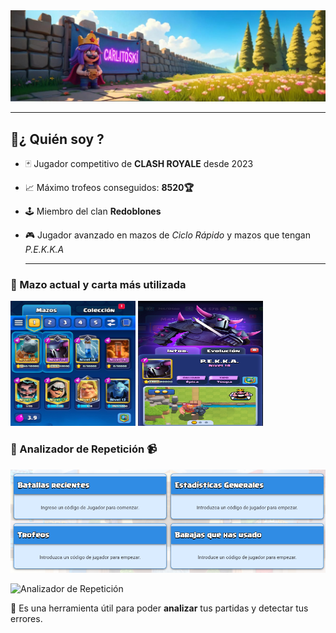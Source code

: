 <img src='https://github.com/Carlitoski/carlitoskii/blob/main/freepik__a-clash-royale-battle-banner-featuring-the-mini-pe__8734.png' width='1000px'/>

***
## 👑¿ Quién soy ?

- 🃏 Jugador competitivo de **CLASH ROYALE** desde 2023
- 📈 Máximo trofeos conseguidos: **8520🏆**
- 🕹️ Miembro del clan **Redoblones**
- 🎮 Jugador avanzado en mazos de *Ciclo Rápido* y mazos que tengan *P.E.K.K.A*

  ***
### 🧩 Mazo actual y carta más utilizada

<img src='https://github.com/Carlitoski/carlitoskii/blob/main/IMG-20250528-WA0013.jpg' width='200px' height=' 200px'/> <img src='https://github.com/Carlitoski/carlitoskii/blob/main/Screenshot_20250528_172952_Clash%20Royale.jpg' width='200px' height=' 200px'/> 

### 🔷 Analizador de Repetición 📹

<img src='https://github.com/Carlitoski/carlitoskii/blob/main/Captura%20de%20pantalla%202025-05-28%20222348.png' width='1000px'/>

![Analizador de Repetición](https://pixelcrux.com/Clash_Royale/Battles/Starfire-es?tag=)

🧠 Es una herramienta útil para poder **analizar** tus partidas y detectar tus errores. 
